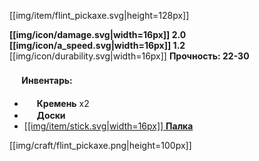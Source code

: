 [[img/item/flint_pickaxe.svg|height=128px]]

**[[img/icon/damage.svg|width=16px]] 2.0 [[img/icon/a_speed.svg|width=16px]] 1.2** 
[[img/icon/durability.svg|width=16px]] **Прочность: 22-30**

#### <img src="https://gamepedia.cursecdn.com/minecraft_gamepedia/1/13/Player_Head.png" width="16"> **Инвентарь**:

- <img src="https://gamepedia.cursecdn.com/minecraft_gamepedia/a/aa/Flint_JE2_BE2.png" width="16"> **Кремень** x2
- <img src="https://gamepedia.cursecdn.com/minecraft_gamepedia/c/c5/Oak_Planks_JE6_BE2.png" width="16"> **Доски**
- [[[img/item/stick.svg|width=16px]] **Палка**](https://github.com/SoSeDiK-Universe/Wiki/wiki/Палки)

[[img/craft/flint_pickaxe.png|height=100px]]